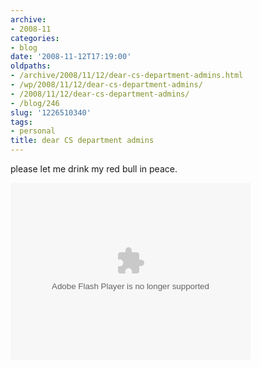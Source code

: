 ```yaml
---
archive:
- 2008-11
categories:
- blog
date: '2008-11-12T17:19:00'
oldpaths:
- /archive/2008/11/12/dear-cs-department-admins.html
- /wp/2008/11/12/dear-cs-department-admins/
- /2008/11/12/dear-cs-department-admins/
- /blog/246
slug: '1226510340'
tags:
- personal
title: dear CS department admins
---
```


please let me drink my red bull in peace.

<object type="application/x-shockwave-flash" data="http://widgets.nbc.com/o/4727a250e66f9723/491b0ff4f59aac1a/4741e3c5156499a7/46465e30/-cpid/eb2b8f894586eec3" id="W4727a250e66f9723491b0ff4f59aac1a" width="384" height="283">
<param name="movie" value="http://widgets.nbc.com/o/4727a250e66f9723/491b0ff4f59aac1a/4741e3c5156499a7/46465e30/-cpid/eb2b8f894586eec3" />
<param name="wmode" value="transparent" />
<param name="allowNetworking" value="all" />
<param name="allowScriptAccess" value="always" />
</object>


